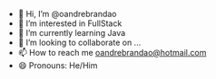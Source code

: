 - 👋 Hi, I’m @oandrebrandao
- 👀 I’m interested in FullStack 
- 🌱 I’m currently learning Java
- 💞️ I’m looking to collaborate on ...
- 📫 How to reach me oandrebrandao@hotmail.com
- 😄 Pronouns: He/Him
